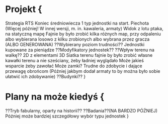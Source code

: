 # Projekt {
Strategia RTS
Koniec średniowiecza
1 typ jednostki na start. Piechota (Więcej później! W  innej wersji, m. in. kawaleria, armaty)
Widok z lotu ptaka, na statyczną mapę
Fajnie by było zrobić kilka różnych map, przy odpaleniu albo wybierana losowo z kilku zrobionych albo wybrana przez gracza (ALBO GENEROWANA)
??Wybierany poziom trudności??
Jednostki kupowane za pieniądze
??Modyfikatory jednostek??
??Wpływ terenu na walkę??
2D z elementami 3D
Siatka terenu fajnie by było zrobić własne kawałki terenu a nie sześciany, żeby ładniej wyglądało
Może jakieś wsparcie żeby zawołać
Może zamki? Trudne do zdobycie i dające przewagę obrońcom (Później jakbym dodał armaty to by można było sobie ułatwić ich zdobywanie)
??Budynki??
}

# Plany na może kiedyś {
??Tryb fabularny, oparty na historii??
??Badania??(NA BARDZO PÓŹNIEJ)
Później może bardziej szczegółowy wybór typu jednostek
}

